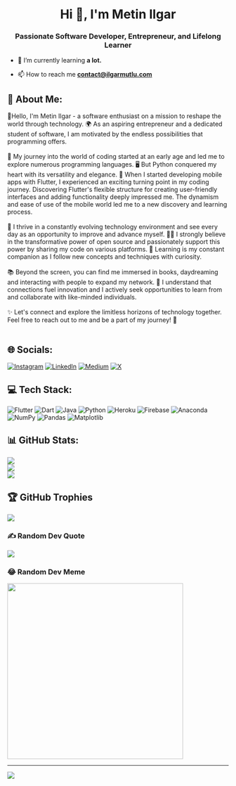 <h1 align="center">Hi 👋, I'm Metin Ilgar</h1>
<h3 align="center">Passionate Software Developer, Entrepreneur, and Lifelong Learner</h3>

- 🌱 I’m currently learning **a lot.**

- 📫 How to reach me **contact@ilgarmutlu.com**

## 💫 About Me:
👋Hello, I'm Metin Ilgar - a software enthusiast on a mission to reshape the world through technology. 🌍 As an aspiring entrepreneur and a dedicated student of software, I am motivated by the endless possibilities that programming offers.<br><br>🚀 My journey into the world of coding started at an early age and led me to explore numerous programming languages. 🖥️ But Python conquered my heart with its versatility and elegance. 📱 When I started developing mobile apps with Flutter, I experienced an exciting turning point in my coding journey. Discovering Flutter's flexible structure for creating user-friendly interfaces and adding functionality deeply impressed me. The dynamism and ease of use of the mobile world led me to a new discovery and learning process.<br><br>🔌 I thrive in a constantly evolving technology environment and see every day as an opportunity to improve and advance myself. 👨‍💻 I strongly believe in the transformative power of open source and passionately support this power by sharing my code on various platforms. 🤝 Learning is my constant companion as I follow new concepts and techniques with curiosity.<br><br>📚 Beyond the screen, you can find me immersed in books, daydreaming and interacting with people to expand my network. 🌱 I understand that connections fuel innovation and I actively seek opportunities to learn from and collaborate with like-minded individuals.<br><br>✨ Let's connect and explore the limitless horizons of technology together. Feel free to reach out to me and be a part of my journey! 🌟<br><br>


## 🌐 Socials:
[![Instagram](https://img.shields.io/badge/Instagram-%23E4405F.svg?logo=Instagram&logoColor=white)](https://instagram.com/ilgar_mutlu) [![LinkedIn](https://img.shields.io/badge/LinkedIn-%230077B5.svg?logo=linkedin&logoColor=white)](https://linkedin.com/in/metinilgarmutlu) [![Medium](https://img.shields.io/badge/Medium-12100E?logo=medium&logoColor=white)](https://medium.com/@metinilgarmutlu) [![X](https://img.shields.io/badge/X-black.svg?logo=X&logoColor=white)](https://x.com/metinilgarmutlu) 

## 💻 Tech Stack:
![Flutter](https://img.shields.io/badge/Flutter-%2302569B.svg?style=for-the-badge&logo=Flutter&logoColor=white) ![Dart](https://img.shields.io/badge/dart-%230175C2.svg?style=for-the-badge&logo=dart&logoColor=white) ![Java](https://img.shields.io/badge/java-%23ED8B00.svg?style=for-the-badge&logo=openjdk&logoColor=white) ![Python](https://img.shields.io/badge/python-3670A0?style=for-the-badge&logo=python&logoColor=ffdd54) ![Heroku](https://img.shields.io/badge/heroku-%23430098.svg?style=for-the-badge&logo=heroku&logoColor=white) ![Firebase](https://img.shields.io/badge/Firebase-039BE5?style=for-the-badge&logo=Firebase&logoColor=white) ![Anaconda](https://img.shields.io/badge/Anaconda-%2344A833.svg?style=for-the-badge&logo=anaconda&logoColor=white) ![NumPy](https://img.shields.io/badge/numpy-%23013243.svg?style=for-the-badge&logo=numpy&logoColor=white) ![Pandas](https://img.shields.io/badge/pandas-%23150458.svg?style=for-the-badge&logo=pandas&logoColor=white) ![Matplotlib](https://img.shields.io/badge/Matplotlib-%23ffffff.svg?style=for-the-badge&logo=Matplotlib&logoColor=black)
## 📊 GitHub Stats:
![](https://github-readme-stats.vercel.app/api?username=MetinIlgar&theme=tokyonight&hide_border=false&include_all_commits=false&count_private=false)<br/>
![](https://github-readme-streak-stats.herokuapp.com/?user=MetinIlgar&theme=tokyonight&hide_border=false)<br/>
![](https://github-readme-stats.vercel.app/api/top-langs/?username=MetinIlgar&theme=tokyonight&hide_border=false&include_all_commits=false&count_private=false&layout=compact)

## 🏆 GitHub Trophies
![](https://github-profile-trophy.vercel.app/?username=MetinIlgar&theme=tokyonight&no-frame=false&no-bg=true&margin-w=4)

### ✍️ Random Dev Quote
![](https://quotes-github-readme.vercel.app/api?type=horizontal&theme=tokyonight)

### 😂 Random Dev Meme
<img src='https://randommeme-five.vercel.app/' style="height: 400px;"/>

---
[![](https://visitcount.itsvg.in/api?id=MetinIlgar&icon=0&color=6)](https://visitcount.itsvg.in)

